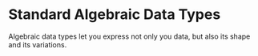 # Standard Algebraic Data Types

Algebraic data types let you express not only you data, but also its shape and its variations.